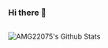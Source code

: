 ### Hi there 👋

<p align="left"><img src="https://komarev.com/ghpvc/?username=AMG22075-pw&label=Profile%20views&color=0e75b6&style=flat"
    alt="" /> 
  </p>

<p align='left'>
  <img align="left" src="https://github-readme-stats.vercel.app/api?username=AMG22075&show_icons=true&title_color=fff&icon_color=79ff97&text_color=efefef&bg_color=24292e" alt="AMG22075's Github Stats">
</p>

<!--
**AMG22075/AMG22075** is a ✨ _special_ ✨ repository because its `README.md` (this file) appears on your GitHub profile.

Here are some ideas to get you started:

- 🔭 I’m currently working on ...
- 🌱 I’m currently learning ...
- 👯 I’m looking to collaborate on ...
- 🤔 I’m looking for help with ...
- 💬 Ask me about ...
- 📫 How to reach me: ...
- 😄 Pronouns: ...
- ⚡ Fun fact: ...
-->
